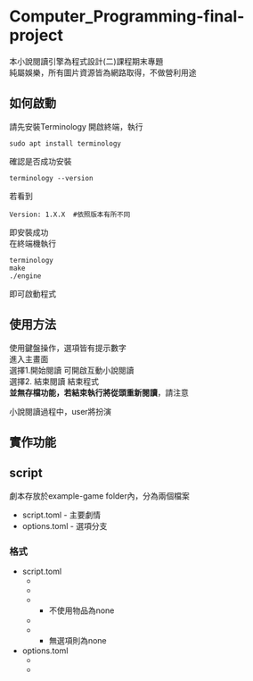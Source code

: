 # Computer_Programming-final-project
本小說閱讀引擎為程式設計(二)課程期末專題  
純屬娛樂，所有圖片資源皆為網路取得，不做營利用途  
## 如何啟動
請先安裝Terminology
開啟終端，執行
```
sudo apt install terminology
```
確認是否成功安裝
```
terminology --version
```
若看到
```
Version: 1.X.X  #依照版本有所不同
```
即安裝成功  
在終端機執行
```
terminology
make
./engine
```
即可啟動程式
## 使用方法
使用鍵盤操作，選項皆有提示數字  
進入主畫面  
選擇1.開始閱讀 可開啟互動小說閱讀  
選擇2. 結束閱讀 結束程式  
**並無存檔功能，若結束執行將從頭重新閱讀**，請注意  
  
小說閱讀過程中，user將扮演
## 實作功能

## script
劇本存放於example-game folder內，分為兩個檔案
* script.toml - 主要劇情
* options.toml - 選項分支
### 格式
* script.toml
    * [scene]: 場景
    * [role]: 角色
    * [item]:  是否使用物品
        * 不使用物品為none
    * [dialog]:對話內容
    * [choice]: 選項連接至第幾幕、有幾個選項
        * 無選項則為none
* options.toml
    * [scene]: 第幾幕
    * [num]: 第幾個選項的對話內容及後續劇情